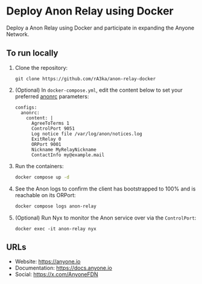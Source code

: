 # Deploy Anon Relay using Docker

Deploy a Anon Relay using Docker and participate in expanding the Anyone Network.

## To run locally

1. Clone the repository:
   ```
   git clone https://github.com/rA3ka/anon-relay-docker
   ```

2. (Optional) In `docker-compose.yml`, edit the content below to set your preferred [anonrc](https://docs.anyone.io/sdk/native-sdk/man-anon-manual) parameters:
   ```
   configs:
     anonrc:
       content: |
         AgreeToTerms 1
         ControlPort 9051
         Log notice file /var/log/anon/notices.log
         ExitRelay 0
         ORPort 9001
         Nickname MyRelayNickname
         ContactInfo my@example.mail
   ```

3. Run the containers:
   ```bash
   docker compose up -d
   ```
4. See the Anon logs to confirm the client has bootstrapped to 100% and is reachable on its ORPort:
   ```bash
   docker compose logs anon-relay
   ```
5. (Optional) Run Nyx to monitor the Anon service over via the `ControlPort`:
   ```
   docker exec -it anon-relay nyx
   ```
   
## URLs
 * Website:           https://anyone.io
 * Documentation:     https://docs.anyone.io
 * Social:            https://x.com/AnyoneFDN
